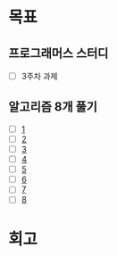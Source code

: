 # 목표

## 프로그래머스 스터디  
* [ ] 3주차 과제  


## 알고리즘 8개 풀기
* [ ] [1]()
* [ ] [2]()
* [ ] [3]()
* [ ] [4]()
* [ ] [5]()
* [ ] [6]()
* [ ] [7]()
* [ ] [8]()

# 회고
